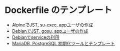 # Dockerfile のテンプレート

* [AlpineでJST, su-exec, appユーザの作成](./alpine-app-user)
* [DebianでJST, gosu, appユーザの作成](./debian-app-user)
* [Debianでserviceの利用](./debian-service)
* [MariaDB, PostgreSQL 初期化ツールとテンプレート](./dbms)
